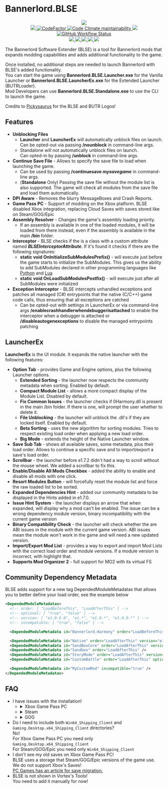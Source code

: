 # Bannerlord.BLSE
<p align="center">
  <a href="https://github.com/BUTR/Bannerlord.UIExtenderEx" alt="Logo">
    <img src="https://media.discordapp.net/attachments/422092475163869201/1083742477250465843/BLSE_SMALL_SMALL.png" />
  </a>
  </br>
  <a href="https://github.com/BUTR/Bannerlord.BLSE" alt="Lines Of Code">
    <img src="https://aschey.tech/tokei/github/BUTR/Bannerlord.BLSE?category=code" />
  </a>
  <a href="https://www.codefactor.io/repository/github/butr/bannerlord.blse">
    <img src="https://www.codefactor.io/repository/github/butr/bannerlord.blse/badge" alt="CodeFactor" />
  </a>
  <a href="https://codeclimate.com/github/BUTR/Bannerlord.BLSE/maintainability">
    <img alt="Code Climate maintainability" src="https://img.shields.io/codeclimate/maintainability-percentage/BUTR/Bannerlord.BLSE">
  </a>
  <a title="Crowdin" target="_blank" href="https://crowdin.com/project/butrloader">
    <img src="https://badges.crowdin.net/butrloader/localized.svg">
  </a>
  </br>
  <a href="https://github.com/BUTR/Bannerlord.BLSE/actions/workflows/test.yml?query=branch%3Amaster">
    <img alt="GitHub Workflow Status" src="https://img.shields.io/github/actions/workflow/status/BUTR/Bannerlord.BLSE/test.yml?branch=master&label=Game%20Stable%20and%20Beta">
  </a>
  </br>
  <a href="https://www.nexusmods.com/mountandblade2bannerlord/mods/1" alt="NexusMods BLSE">
    <img src="https://img.shields.io/badge/NexusMods-BLSE-yellow.svg" />
  </a>
  <a href="https://www.nexusmods.com/mountandblade2bannerlord/mods/1" alt="NexusMods BLSE">
    <img src="https://img.shields.io/endpoint?url=https%3A%2F%2Fnexusmods-version-pzk4e0ejol6j.runkit.sh%3FgameId%3Dmountandblade2bannerlord%26modId%3D1" />
  </a>
  <a href="https://www.nexusmods.com/mountandblade2bannerlord/mods/1" alt="NexusMods BLSE">
    <img src="https://img.shields.io/endpoint?url=https%3A%2F%2Fnexusmods-downloads-ayuqql60xfxb.runkit.sh%2F%3Ftype%3Dunique%26gameId%3D3174%26modId%3D1" />
  </a>
  <a href="https://www.nexusmods.com/mountandblade2bannerlord/mods/1" alt="NexusMods BLSE">
    <img src="https://img.shields.io/endpoint?url=https%3A%2F%2Fnexusmods-downloads-ayuqql60xfxb.runkit.sh%2F%3Ftype%3Dtotal%26gameId%3D3174%26modId%3D1" />
  </a>
  <a href="https://www.nexusmods.com/mountandblade2bannerlord/mods/1" alt="NexusMods BLSE">
    <img src="https://img.shields.io/endpoint?url=https%3A%2F%2Fnexusmods-downloads-ayuqql60xfxb.runkit.sh%2F%3Ftype%3Dviews%26gameId%3D3174%26modId%3D1" />
  </a>
  </br>
  <!--
  <img src="https://staticdelivery.nexusmods.com/mods/3174/images/2513/2513-1612129311-35018174.png" width="800">
  -->
</p>

The Bannerlord Software Extender (BLSE) is a tool for Bannerlord mods that expands modding capabilities and adds additional functionality to the game.  
  
Once installed, no additional steps are needed to launch Bannerlord with BLSE's added functionality.  
You can start the game using **Bannerlord.BLSE.Launcher.exe** for the Vanilla Launcher or **Bannerlord.BLSE.LauncherEx.exe** for the Extended Launcher (BUTRLoader).  
Mod Developers can use **Bannerlord.BLSE.Standalone.exe** to use the CLI to launch the game.  
  
Credits to [Pickysaurus](https://www.nexusmods.com/users/31179975) for the BLSE and BUTR Logos!  


## Features
* **Unblocking Files** 
  * **Launcher** and **LauncherEx** will automatically unblock files on launch.   
Can be opted-out via passing **/nounblock** in command-line args.
  * Standalone will not automatically unblock files on launch.  
Can opted-in by passing **/unblock** in command-line args.
* **Continue Save File** - Allows to specify the save file to load when launching the game.  
  * Can be used by passing **/continuesave _mysavegame_** in command-line args.  
  * (**Standalone** Only) Passing the save file without the module list is also supported. The game will check all modules from the save file and load them automatically.  
* **DPI Aware** - Removes the blurry MessageBoxes and Crash Reports.
* **Game Pass PC** - Support of modding on the Xbox platform. BLSE disabled Xbox integration, replacing Cloud Saves with saves stored like on Steam/GOG/Epic  
* **Assembly Resolver** - Changes the game's assembly loading priority.  
  * If an assembly is available in one of the loaded modules, it will be loaded from there instead, even if the assembly is available in the main **/bin** folder.  
* **Interceptor** - BLSE checks if the is a class with a custom attribute named ***BLSEInterceptorAttribute***. If it's found it checks if there are the following signatures:  
  *  **static void OnInitializeSubModulesPrefix()** - will execute just before the game starts to initialize the SubModules. This gives us the ability to add SubModules declared in other programming languages like [Python](https://github.com/BUTR/Bannerlord.Python) and [Lua](https://github.com/BUTR/Bannerlord.Lua)  
  * **static void OnLoadSubModulesPostfix()** - will execute just after all SubModules were initialized  
* **Exception Interceptor** - BLSE intercepts unhandled exceptions and patches all managed (C#) entrypoints that the native (C/C++) game code calls, thus ensuring that all exceptions are catched
  * Can be opted-out with settings in LauncherEx or via command-line args **/enablecrashhandlerwhendebuggerisattached** to enable the interceptor when a debugger is attached or **/disableautogenexceptions** to disable the managed entrypoints patching

## LauncherEx
**LauncherEx** is the UI module. It expands the native launcher with the following features:
* **Option Tab** - provides Game and Engine options, plus the following Launcher options.
  * **Extended Sorting** - the launcher now respects the community metadata when sorting. Enabled by default.
  * **Compact Module List** - allows a more compact display of the Module List. Disabled by default.
  * **Fix Common Issues** - the launcher checks if 0Harmony.dll is present in the main /bin folder. If there is one, will prompt the user whether to delete it.
  * **File Unblocking** - the launcher will unblock the .dll's if they are locked itself. Enabled by default.
  * **Beta Sorting** - uses the new algorithm for sorting modules. Tries to respect existing load order when applying a new load order.
  * **Big Mode** - extends the height of the Native Launcher window.
* **Save Sub Tab** - shows all available saves, some metadata, plus their load order. Allows to continue a specific save and to import/export a save's load order.
* **Scrollbar** - the launcher before e1.7.2 didn't had a way to scroll without the mouse wheel. We added a scrollbar to fix this.
* **Enable/Disable All Mods Checkbox** - added the ability to enable and disable all mods with one click.
* **Resort Modules Button** - will forcefully reset the module list and force the raw loaded list to be sorted.
* **Expanded Dependencies Hint** - added our community metadata to be displayed in the Hints added in e1.7.0.
* **Issue Hint System** - the launcher displays an arrow that when expanded, will display why a mod can't be enabled. The issue can be a wrong dependency module version, binary incompatibility with the current game version
* **Binary Compatibility Check** - the launcher will check whether the are ABI issues in the module with the current game version. ABI issues mean the module won't work in the game and will need a new updated version.
* **Import/Export Mod List** - provides a way to export and import Mod Lists with the correct load order and module versions. If a module version is incorrect, with highlight that.
* **Supports Mod Organizer 2** - full support for MO2 with its virtual FS

## Community Dependency Metadata
BLSE adds support for a new tag DependedModuleMetadatas that allows you to better define your load order, see the example below
```xml
<DependedModuleMetadatas>
  <!-- order: [ "LoadBeforeThis", "LoadAfterThis" ] -->
  <!-- optional: [ "true", "false" ] -->
  <!-- version: [ "e1.0.0.0", "e1.*", "e1.0.*", "e1.0.0.*" ] -->
  <!-- incompatible: [ "true", "false" ] -->

  <DependedModuleMetadata id="Bannerlord.Harmony" order="LoadBeforeThis" />

  <DependedModuleMetadata id="Native" order="LoadAfterThis" version="e1.4.3.*" />
  <DependedModuleMetadata id="SandBoxCore" order="LoadAfterThis" version="e1.5.*" />
  <DependedModuleMetadata id="Sandbox" order="LoadAfterThis" />
  <DependedModuleMetadata id="StoryMode" order="LoadAfterThis" version="e1.*" optional="true" />
  <DependedModuleMetadata id="CustomBattle" order="LoadAfterThis" optional="true" />

  <DependedModuleMetadata id="MyCustomMod" incompatible="true" />
</DependedModuleMetadatas>
```
  
## FAQ
* I have issues with the installation!
  * <details>
    <summary>Xbox Game Pass PC</summary>
      <p>You need to copy content of '/bin/Gaming.Desktop.x64_Shipping_Client' from BLSE to 'Mount & Blade II- Bannerlord/Content/bin/Gaming.Desktop.x64_Shipping_Client'</p>
      <img src="https://media.discordapp.net/attachments/422092475163869201/1088721252702765126/image.png" alt="BLSE Installation Path" width="500">
      <p>You need to copy content of 'Modules/Bannerlord.Harmony' from Harmony to 'Mount & Blade II- Bannerlord/Content/Modules/Bannerlord.Harmony'</p>
      <img src="https://media.discordapp.net/attachments/422092475163869201/1088721253692616775/image.png" alt="Bannerlord.Harmony Installation Path" width="500">
    </details>
  * <details>
    <summary>Steam</summary>
      <p>You need to copy content of '/bin/Win64_Shipping_Client' from BLSE to 'Mount & Blade II Bannerlord/bin/Win64_Shipping_Client'</p>
      <img src="https://media.discordapp.net/attachments/422092475163869201/1088721252962807818/image.png" alt="BLSE Installation Path" width="500">
      <p>You need to copy content of 'Modules/Bannerlord.Harmony' from Harmony to 'Mount & Blade II Bannerlord/Modules/Bannerlord.Harmony'</p>
      <img src="https://media.discordapp.net/attachments/422092475163869201/1088721253478711407/image.png" alt="Bannerlord.Harmony Installation Path" width="500">
    </details>
  * <details>
    <summary>GOG</summary>
      <p>You need to copy content of '/bin/Win64_Shipping_Client' from BLSE to 'Mount & Blade II Bannerlord/bin/Win64_Shipping_Client'</p>
      <img src="https://media.discordapp.net/attachments/422092475163869201/1088721253185097758/image.png" alt="BLSE Installation Path" width="500">
      <p>You need to copy content of 'Modules/Bannerlord.Harmony' from Harmony to 'Mount & Blade II Bannerlord/Modules/Bannerlord.Harmony'</p>
      <img src="https://media.discordapp.net/attachments/422092475163869201/1088725020458614794/image.png" alt="Bannerlord.Harmony Installation Path" width="500">
    </details>
* Do I need to include both `Win64_Shipping_Client` and `Gaming.Desktop.x64_Shipping_Client` directories?  
No!  
For Xbox Game Pass PC you need only `Gaming.Desktop.x64_Shipping_Client`  
For Steam/GOG/Epic you need only `Win64_Shipping_Client`  
* I don't see my old saves on Xbox Game Pass PC!  
BLSE uses a storage that Steam/GOG/Epic versions of the game use. We do not support Xbox's Saves!  
[PC Games has an article for save migration.](https://www.pcgamesn.com/xbox-game-pass-pc-steam)
* BLSE is not shown in Vortex's Tools!    
You need to add it manually for now!
